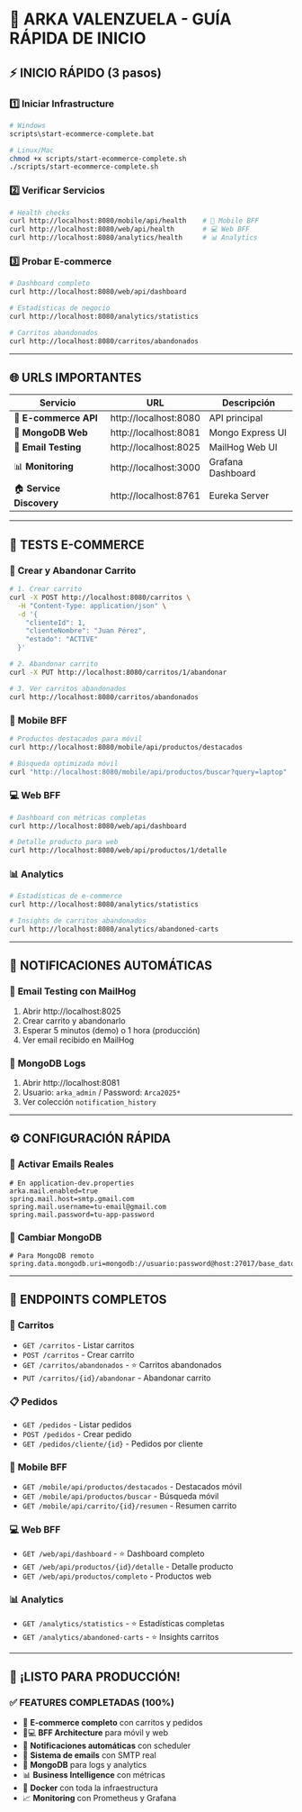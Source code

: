 # 🚀 ARKA VALENZUELA - GUÍA RÁPIDA DE INICIO

## ⚡ **INICIO RÁPIDO (3 pasos)**

### 1️⃣ **Iniciar Infrastructure**
```bash
# Windows
scripts\start-ecommerce-complete.bat

# Linux/Mac
chmod +x scripts/start-ecommerce-complete.sh
./scripts/start-ecommerce-complete.sh
```

### 2️⃣ **Verificar Servicios**
```bash
# Health checks
curl http://localhost:8080/mobile/api/health    # 📱 Mobile BFF
curl http://localhost:8080/web/api/health       # 💻 Web BFF  
curl http://localhost:8080/analytics/health     # 📊 Analytics
```

### 3️⃣ **Probar E-commerce**
```bash
# Dashboard completo
curl http://localhost:8080/web/api/dashboard

# Estadísticas de negocio
curl http://localhost:8080/analytics/statistics

# Carritos abandonados
curl http://localhost:8080/carritos/abandonados
```

---

## 🌐 **URLS IMPORTANTES**

| Servicio | URL | Descripción |
|----------|-----|-------------|
| 🛒 **E-commerce API** | http://localhost:8080 | API principal |
| 🍃 **MongoDB Web** | http://localhost:8081 | Mongo Express UI |
| 📧 **Email Testing** | http://localhost:8025 | MailHog Web UI |
| 📊 **Monitoring** | http://localhost:3000 | Grafana Dashboard |
| 🏠 **Service Discovery** | http://localhost:8761 | Eureka Server |

---

## 🧪 **TESTS E-COMMERCE**

### 🛒 **Crear y Abandonar Carrito**
```bash
# 1. Crear carrito
curl -X POST http://localhost:8080/carritos \
  -H "Content-Type: application/json" \
  -d '{
    "clienteId": 1,
    "clienteNombre": "Juan Pérez",
    "estado": "ACTIVE"
  }'

# 2. Abandonar carrito
curl -X PUT http://localhost:8080/carritos/1/abandonar

# 3. Ver carritos abandonados
curl http://localhost:8080/carritos/abandonados
```

### 📱 **Mobile BFF**
```bash
# Productos destacados para móvil
curl http://localhost:8080/mobile/api/productos/destacados

# Búsqueda optimizada móvil
curl "http://localhost:8080/mobile/api/productos/buscar?query=laptop"
```

### 💻 **Web BFF**
```bash
# Dashboard con métricas completas
curl http://localhost:8080/web/api/dashboard

# Detalle producto para web
curl http://localhost:8080/web/api/productos/1/detalle
```

### 📊 **Analytics**
```bash
# Estadísticas de e-commerce
curl http://localhost:8080/analytics/statistics

# Insights de carritos abandonados
curl http://localhost:8080/analytics/abandoned-carts
```

---

## 🔔 **NOTIFICACIONES AUTOMÁTICAS**

### 📧 **Email Testing con MailHog**
1. Abrir http://localhost:8025
2. Crear carrito y abandonarlo
3. Esperar 5 minutos (demo) o 1 hora (producción)
4. Ver email recibido en MailHog

### 🍃 **MongoDB Logs**
1. Abrir http://localhost:8081
2. Usuario: `arka_admin` / Password: `Arca2025*`
3. Ver colección `notification_history`

---

## ⚙️ **CONFIGURACIÓN RÁPIDA**

### 📧 **Activar Emails Reales**
```properties
# En application-dev.properties
arka.mail.enabled=true
spring.mail.host=smtp.gmail.com
spring.mail.username=tu-email@gmail.com
spring.mail.password=tu-app-password
```

### 🍃 **Cambiar MongoDB**
```properties
# Para MongoDB remoto
spring.data.mongodb.uri=mongodb://usuario:password@host:27017/base_datos
```

---

## 🎯 **ENDPOINTS COMPLETOS**

### 🛒 **Carritos**
- `GET /carritos` - Listar carritos
- `POST /carritos` - Crear carrito
- `GET /carritos/abandonados` - ⭐ Carritos abandonados
- `PUT /carritos/{id}/abandonar` - Abandonar carrito

### 📋 **Pedidos**
- `GET /pedidos` - Listar pedidos
- `POST /pedidos` - Crear pedido
- `GET /pedidos/cliente/{id}` - Pedidos por cliente

### 📱 **Mobile BFF**
- `GET /mobile/api/productos/destacados` - Destacados móvil
- `GET /mobile/api/productos/buscar` - Búsqueda móvil
- `GET /mobile/api/carrito/{id}/resumen` - Resumen carrito

### 💻 **Web BFF**
- `GET /web/api/dashboard` - ⭐ Dashboard completo
- `GET /web/api/productos/{id}/detalle` - Detalle producto
- `GET /web/api/productos/completo` - Productos web

### 📊 **Analytics**
- `GET /analytics/statistics` - ⭐ Estadísticas completas
- `GET /analytics/abandoned-carts` - ⭐ Insights carritos

---

## 🎉 **¡LISTO PARA PRODUCCIÓN!**

### ✅ **FEATURES COMPLETADAS (100%)**
- 🛒 **E-commerce completo** con carritos y pedidos
- 📱💻 **BFF Architecture** para móvil y web
- 🔔 **Notificaciones automáticas** con scheduler
- 📧 **Sistema de emails** con SMTP real
- 🍃 **MongoDB** para logs y analytics
- 📊 **Business Intelligence** con métricas
- 🐳 **Docker** con toda la infraestructura
- 📈 **Monitoring** con Prometheus y Grafana
